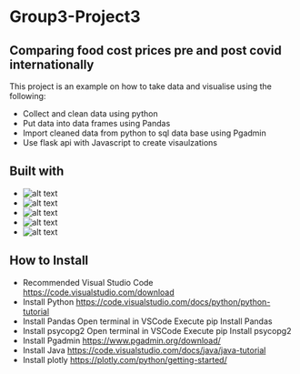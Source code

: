 # Group3-Project3

## Comparing food cost prices pre and post covid internationally

This project is an example on how to take data and visualise using the following:

* Collect and clean data using python 
* Put data into data frames using Pandas
* Import cleaned data from python to sql data base using Pgadmin 
* Use flask api with Javascript to create visaulzations

## Built with

* ![alt text](https://upload.wikimedia.org/wikipedia/commons/thumb/c/c3/Python-logo-notext.svg/1200px-Python-logo-notext.svg.png)
* ![alt text](https://cdn.filestackcontent.com/GgTFAbNTtiA09pWpwLAz)
* ![alt text](https://img.favpng.com/23/22/15/postgresql-clip-art-database-logo-png-favpng-XY45VhGYXSsd30MMEYj3zXLvg.jpg)
* ![alt text](https://nordicapis.com/wp-content/uploads/How-to-Create-an-API-Using-The-Flask-Framework-1024x576.png)
* ![alt text](https://www.developer.com/wp-content/uploads/2021/09/Java-tutorials-300x200.jpg)



## How to Install

* Recommended Visual Studio Code https://code.visualstudio.com/download
* Install Python https://code.visualstudio.com/docs/python/python-tutorial
* Install Pandas Open terminal in VSCode Execute pip Install Pandas
* Install psycopg2 Open terminal in VSCode Execute pip Install psycopg2
* Install Pgadmin https://www.pgadmin.org/download/
* Install Java https://code.visualstudio.com/docs/java/java-tutorial
* Install plotly https://plotly.com/python/getting-started/

